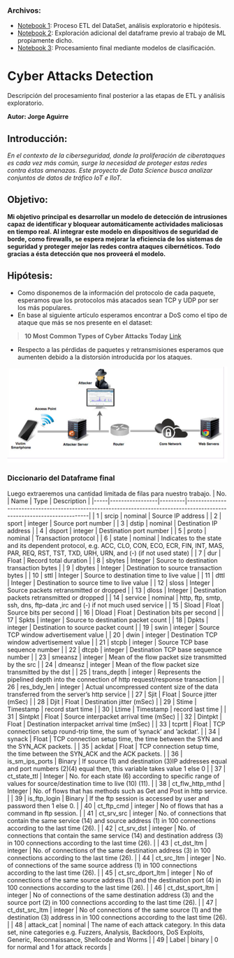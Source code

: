 ### Archivos:
- [Notebook 1](Notebook01.ipynb): Proceso ETL del DataSet, análisis exploratorio e hipótesis.
- [Notebook 2](Notebook02.ipynb): Exploración adicional del dataframe previo al trabajo de ML propiamente dicho.
- [Notebook 3](Notebook03.ipynb): Procesamiento final mediante modelos de clasificación.

# Cyber Attacks Detection
Descripción del procesamiento final posterior a las etapas de ETL y análisis exploratorio.

**Autor: Jorge Aguirre**

## Introducción:

_En el contexto de la ciberseguridad, donde la proliferación de ciberataques es cada vez más común, surge la necesidad de proteger estas redes contra éstas amenazas. Este proyecto de Data Science busca analizar conjuntos de datos de tráfico IoT e IIoT._

## Objetivo:

**Mi objetivo principal es desarrollar un modelo de detección de intrusiones capaz de identificar y bloquear automáticamente actividades maliciosas en tiempo real. Al integrar este modelo en dispositivos de seguridad de borde, como firewalls, se espera mejorar la eficiencia de los sistemas de seguridad y proteger mejor las redes contra ataques cibernéticos. Todo gracias a ésta detección que nos proveerá el modelo.**

## Hipótesis:
+ Como disponemos de la información del protocolo de cada paquete, esperamos que los protocolos más atacados sean TCP y UDP por ser los más populares.
+ En base al siguiente artículo esperamos encontrar a DoS como el tipo de ataque que más se nos presente en el dataset:
> **10 Most Common Types of Cyber Attacks Today** [Link](https://www.crowdstrike.com/cybersecurity-101/cyberattacks/most-common-types-of-cyberattacks/)
+ Respecto a las pérdidas de paquetes y retransmisiones esperamos que aumenten debido a la distorsión introducida por los ataques.

![Esquema conceptual](esquema_conceptual.png)

### Diccionario del Dataframe final
Luego extraeremos una cantidad limitada de filas para nuestro trabajo.
| No. | Name            | Type    | Description                                                                                                             |
|-----|-----------------|---------|-------------------------------------------------------------------------------------------------------------------------|
| 1   | srcip           | nominal | Source IP address                                                                                                       |
| 2   | sport           | integer | Source port number                                                                                                      |
| 3   | dstip           | nominal | Destination IP address                                                                                                  |
| 4   | dsport          | integer | Destination port number                                                                                                 |
| 5   | proto           | nominal | Transaction protocol                                                                                                    |
| 6   | state           | nominal | Indicates to the state and its dependent protocol, e.g. ACC, CLO, CON, ECO, ECR, FIN, INT, MAS, PAR, REQ, RST, TST, TXD, URH, URN, and (-) (if not used state) |
| 7   | dur             | Float   | Record total duration                                                                                                   |
| 8   | sbytes          | Integer | Source to destination transaction bytes                                                                                 |
| 9   | dbytes          | Integer | Destination to source transaction bytes                                                                                 |
| 10  | sttl            | Integer | Source to destination time to live value                                                                                |
| 11  | dttl            | Integer | Destination to source time to live value                                                                                |
| 12  | sloss           | Integer | Source packets retransmitted or dropped                                                                                 |
| 13  | dloss           | Integer | Destination packets retransmitted or dropped                                                                            |
| 14  | service         | nominal | http, ftp, smtp, ssh, dns, ftp-data ,irc  and (-) if not much used service                                               |
| 15  | Sload           | Float   | Source bits per second                                                                                                  |
| 16  | Dload           | Float   | Destination bits per second                                                                                             |
| 17  | Spkts           | integer | Source to destination packet count                                                                                      |
| 18  | Dpkts           | integer | Destination to source packet count                                                                                      |
| 19  | swin            | integer | Source TCP window advertisement value                                                                                   |
| 20  | dwin            | integer | Destination TCP window advertisement value                                                                              |
| 21  | stcpb           | integer | Source TCP base sequence number                                                                                         |
| 22  | dtcpb           | integer | Destination TCP base sequence number                                                                                    |
| 23  | smeansz         | integer | Mean of the flow packet size transmitted by the src                                                                     |
| 24  | dmeansz         | integer | Mean of the flow packet size transmitted by the dst                                                                     |
| 25  | trans_depth     | integer | Represents the pipelined depth into the connection of http request/response transaction                                 |
| 26  | res_bdy_len     | integer | Actual uncompressed content size of the data transferred from the server’s http service                                |
| 27  | Sjit            | Float   | Source jitter (mSec)                                                                                                    |
| 28  | Djit            | Float   | Destination jitter (mSec)                                                                                               |
| 29  | Stime           | Timestamp | record start time                                                                                                      |
| 30  | Ltime           | Timestamp | record last time                                                                                                       |
| 31  | Sintpkt         | Float   | Source interpacket arrival time (mSec)                                                                                  |
| 32  | Dintpkt         | Float   | Destination interpacket arrival time (mSec)                                                                             |
| 33  | tcprtt          | Float   | TCP connection setup round-trip time, the sum of ’synack’ and ’ackdat’.                                                |
| 34  | synack          | Float   | TCP connection setup time, the time between the SYN and the SYN_ACK packets.                                            |
| 35  | ackdat          | Float   | TCP connection setup time, the time between the SYN_ACK and the ACK packets.                                            |
| 36  | is_sm_ips_ports | Binary  | If source (1) and destination (3)IP addresses equal and port numbers (2)(4) equal then, this variable takes value 1 else 0 |
| 37  | ct_state_ttl    | Integer | No. for each state (6) according to specific range of values for source/destination time to live (10) (11).            |
| 38  | ct_flw_http_mthd | Integer | No. of flows that has methods such as Get and Post in http service.                                                     |
| 39  | is_ftp_login    | Binary  | If the ftp session is accessed by user and password then 1 else 0.                                                      |
| 40  | ct_ftp_cmd      | integer | No of flows that has a command in ftp session.                                                                          |
| 41  | ct_srv_src      | integer | No. of connections that contain the same service (14) and source address (1) in 100 connections according to the last time (26). |
| 42  | ct_srv_dst      | integer | No. of connections that contain the same service (14) and destination address (3) in 100 connections according to the last time (26). |
| 43  | ct_dst_ltm      | integer | No. of connections of the same destination address (3) in 100 connections according to the last time (26).            |
| 44  | ct_src_ltm      | integer | No. of connections of the same source address (1) in 100 connections according to the last time (26).                 |
| 45  | ct_src_dport_ltm | integer | No of connections of the same source address (1) and the destination port (4) in 100 connections according to the last time (26). |
| 46  | ct_dst_sport_ltm | integer | No of connections of the same destination address (3) and the source port (2) in 100 connections according to the last time (26). |
| 47  | ct_dst_src_ltm  | integer | No of connections of the same source (1) and the destination (3) address in in 100 connections according to the last time (26). |
| 48  | attack_cat      | nominal | The name of each attack category. In this data set, nine categories e.g. Fuzzers, Analysis, Backdoors, DoS Exploits, Generic, Reconnaissance, Shellcode and Worms |
| 49  | Label           | binary  | 0 for normal and 1 for attack records                                                                                    |
